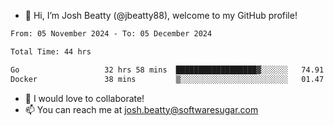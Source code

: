 - 👋 Hi, I’m Josh Beatty (@jbeatty88), welcome to my GitHub profile!

<!--START_SECTION:waka-->

```txt
From: 05 November 2024 - To: 05 December 2024

Total Time: 44 hrs

Go                   32 hrs 58 mins  ██████████████████▓░░░░░░   74.91 %
Docker               38 mins         ▒░░░░░░░░░░░░░░░░░░░░░░░░   01.47 %
```

<!--END_SECTION:waka-->

- 💞️ I would love to collaborate!
- 📫 You can reach me at josh.beatty@softwaresugar.com

<!---
jbeatty88/jbeatty88 is a ✨ special ✨ repository because its `README.md` (this file) appears on your GitHub profile.
You can click the Preview link to take a look at your changes.
--->
